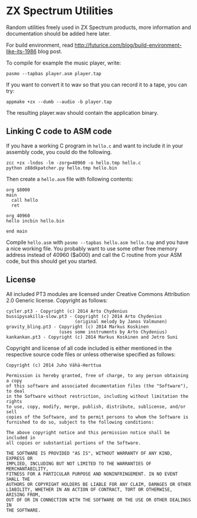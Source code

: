 ZX Spectrum Utilities
=====================

Random utilities freely used in ZX Spectrum products, more information and
documentation should be added here later.

For build environment, read
http://futurice.com/blog/build-environment-like-its-1986 blog post.

To compile for example the music player, write:

`pasmo --tapbas player.asm player.tap`

If you want to convert it to wav so that you can record it to a tape, you can
try:

`appmake +zx --dumb --audio -b player.tap`

The resulting player.wav should contain the application binary.

Linking C code to ASM code
--------------------------

If you have a working C program in `hello.c` and want to include it in your
assembly code, you could do the following.

```
zcc +zx -lndos -lm -zorg=40960 -o hello.tmp hello.c
python z88dkpatcher.py hello.tmp hello.bin
```

Then create a `hello.asm` file with following contents:

```
org $8000
main
  call hello
  ret

org 40960
hello incbin hello.bin

end main
```

Compile `hello.asm` with `pasmo --tapbas hello.asm hello.tap` and you have a
nice working file. You probably want to use some other free memory address
instead of 40960 ($a000) and call the C routine from your ASM code, but this
should get you started.

License
-------

All included PT3 modules are licensed under Creative Commons Attribution 2.0
Generic license. Copyright as follows:

```
cycler.pt3 - Copyright (c) 2014 Arto Chydenius
bussipysakilla-slow.pt3 - Copyright (c) 2014 Arto Chydenius
                          (original melody by Janos Valmunen)
gravity_bling.pt3 - Copyright (c) 2014 Markus Koskinen
                    (uses some instruments by Arto Chydenius)
kankankan.pt3 - Copyright (c) 2014 Markus Koskinen and Jetro Suni
```

Copyright and license of all code included is either mentioned in the respective
source code files or unless otherwise specified as follows:

```
Copyright (c) 2014 Juho Vähä-Herttua

Permission is hereby granted, free of charge, to any person obtaining a copy
of this software and associated documentation files (the "Software"), to deal
in the Software without restriction, including without limitation the rights
to use, copy, modify, merge, publish, distribute, sublicense, and/or sell
copies of the Software, and to permit persons to whom the Software is
furnished to do so, subject to the following conditions:

The above copyright notice and this permission notice shall be included in
all copies or substantial portions of the Software.

THE SOFTWARE IS PROVIDED "AS IS", WITHOUT WARRANTY OF ANY KIND, EXPRESS OR
IMPLIED, INCLUDING BUT NOT LIMITED TO THE WARRANTIES OF MERCHANTABILITY,
FITNESS FOR A PARTICULAR PURPOSE AND NONINFRINGEMENT. IN NO EVENT SHALL THE
AUTHORS OR COPYRIGHT HOLDERS BE LIABLE FOR ANY CLAIM, DAMAGES OR OTHER
LIABILITY, WHETHER IN AN ACTION OF CONTRACT, TORT OR OTHERWISE, ARISING FROM,
OUT OF OR IN CONNECTION WITH THE SOFTWARE OR THE USE OR OTHER DEALINGS IN
THE SOFTWARE.
```
